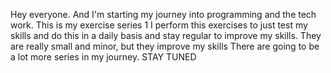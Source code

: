 Hey everyone. And I'm starting my journey into programming and the tech work.
This is my exercise series 1
I perform this exercises to just test my skills and do this in a daily basis and stay regular to improve my skills.
They are really small and minor, but they improve my skills There are going to be a lot more series in my journey.
STAY TUNED 

